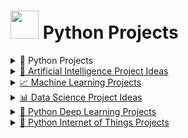 # <img src="https://upload.wikimedia.org/wikipedia/commons/c/c3/Python-logo-notext.svg" width="45" height="45" /> Python Projects

<details>
  <summary>🐍 Python Projects</summary>

  <h4>🚀 Beginner</h4>
  <ul>
    <li><a href="https://github.com/Eamateli/Python-Projects/tree/main/Beginner/Bookbot">Bookbot</a> ✔️</li>
    <li><a href="#" target="_blank">Hangman</a> ✔️</li>
    <li><a href="#" target="_blank">Rock Paper Scissors</a></li>
    <li><a href="#" target="_blank">Dice Rolling Simulator</a></li>
    <li><a href="#" target="_blank">Email Slicer</a></li>
    <li><a href="#" target="_blank">Mad Libs Generator</a></li>
    <li><a href="#" target="_blank">Message Encode Decode</a></li>
    <li><a href="#" target="_blank">Magic 8 Ball</a></li>
    <li><a href="#" target="_blank">Target Practice</a></li>
    <li><a href="#" target="_blank">Alarm Clock with GUI</a></li>
    <li><a href="#" target="_blank">Binary Search Algorithm</a></li>
    <li><a href="#" target="_blank">Desktop Notifier App</a></li>
    <li><a href="#" target="_blank">Convert Text to Speech</a></li>
    <li><a href="#" target="_blank">Clickomania</a></li>
    <li><a href="#" target="_blank">Python Battleship</a></li>
  </ul>

  <h4>⚙️ Intermediate</h4>
  <ul>
    <li><a href="#" target="_blank">YouTube Videos Downloader</a></li>
    <li><a href="#" target="_blank">Language Translator</a></li>
    <li><a href="#" target="_blank">Website Blocker</a></li>
    <li><a href="#" target="_blank">Flappy Bird</a></li>
    <li><a href="#" target="_blank">Speak the Meaning of Word</a></li>
    <li><a href="#" target="_blank">Convert Speech to Text and Text to Speech</a></li>
  </ul>

  <h4>🧠 Advanced</h4>
  <ul>
    <li><a href="#" target="_blank">Read Data From Google Sheets</a></li>
    <li><a href="#" target="_blank">Image Format Converter</a></li>
    <li><a href="#" target="_blank">File Explorer</a></li>
    <li><a href="#" target="_blank">Song Lyrics Extractor</a></li>
    <li><a href="#" target="_blank">Solar System Visualizer</a></li>
  </ul>

</details>



<details>
  <summary><a href="#">🧠 Artificial Intelligence Project Ideas</a></summary>

  <h4>🚀 Beginner</h4>
  <ul>
    <li><a href="#">Handwritten Digit Recognition</a></li>
    <li><a href="#">Spoiler Blocker Extension</a></li>
    <li><a href="#">Lane Line Detection</a></li>
    <li><a href="#">AI Spam Classifier</a></li>
    <li><a href="#">Optimal Path Finder</a></li>
    <li><a href="#">Image Classification</a></li>
    <li><a href="#">Plagiarism Analyzer</a></li>
  </ul>

  <h4>⚙️ Intermediate</h4>
  <ul>
    <li><a href="#">Pneumonia Detection from X-rays</a></li>
    <li><a href="#">AI for Chess Game</a></li>
    <li><a href="#">Fire Detection and Localization</a></li>
    <li><a href="#">Website Evaluation Using Opinion Mining</a></li>
    <li><a href="#">T-Rex Dino Bot (Reinforcement Learning)</a></li>
    <li><a href="#">Next Word Predictor</a></li>
    <li><a href="#">Chatbot using AIML</a></li>
  </ul>

  <h4>🧠 Advanced</h4>
  <ul>
    <li><a href="#">Fake Product Review Detector</a></li>
    <li><a href="#">Reinforcement Learning: Learn to Drive</a></li>
    <li><a href="#">Automatic Attendance System</a></li>
    <li><a href="#">Ecommerce Price Negotiation Chatbot</a></li>
    <li><a href="#">Snake Game AI Bot</a></li>
    <li><a href="#">Self-Driving Car Simulation</a></li>
    <li><a href="#">Music Recommendation System</a></li>
    <li><a href="#">Hand Gesture Recognition</a></li>
    <li><a href="#">Emotion Detection via Facial Expressions</a></li>
  </ul>

</details>


<details>
  <summary><a href="https://github.com/Eamateli/Python-Machine-Learning-Projects" target="_blank">📈 Machine Learning Projects</a></summary>

  <h4>🚀 Beginner</h4>
  <ul>
    <li><a href="#">Cartoonify Image</a></li>
    <li><a href="#">Iris Flowers Classification</a></li>
    <li><a href="#">Emojify – Create your own emoji</a></li>
    <li><a href="#">Loan Prediction</a></li>
    <li><a href="#">Housing Prices Predictiont</a></li>
    <li><a href="#">Language Translation</a></li>
    <li><a href="#">MNIST Digit Classificationt</a></li>
    <li><a href="#">Stock Price Prediction</a></li>
    <li><a href="#">Titanic Survival Project</a></li>
    <li><a href="#">Wine Quality Test</a></li>
    <li><a href="#">Fake News Detection</a></li>
    <li><a href="#">Text Summarization</a></li>
  </ul>

  <h4>⚙️ Intermediate</h4>
  <ul>
    <li><a href="#">Music Genre Classification</a></li>
    <li><a href="#">Bitcoin Price Predictor</a></li>
    <li><a href="#">Uber Data Analysis</a></li>
    <li><a href="#">Personality Prediction</a></li>
    <li><a href="#">Handwritten Character Recognition</a></li>
    <li><a href="#">Xbox Game Prediction</a></li>
    <li><a href="#">Credit Card Fraud Detection</a></li>
    <li><a href="#">Sign Language Recognition </a></li>
    <li><a href="#">Barbie with Brains</a></li>
    <li><a href="#">Customer Segmentation</a></li>
    <li><a href="#">Book Recommendation System</a></li>
  </ul>

  <h4>🧠 Advanced</h4>
  <ul>
    <li><a href="#">Sentiment Analysis</a></li>
    <li><a href="#">Enron Investigationt</a></li>
    <li><a href="#">Speech Emotion Recognition</a></li>
    <li><a href="#">Catching Illegal Fishing</a></li>
    <li><a href="#">Online Grocery Recommendation</a></li>
    <li><a href="#">Movie Recommendation System</a></li>
    <li><a href="#">Automatic License Number</a></li>
    <li><a href="#">Image Segmentation</a></li>
    <li><a href="#">SMS Spam Detection</a></li>
  </ul>

</details>


<details>
  <summary><a href="#">📊 Data Science Project Ideas</a></summary>

  <h4>🚀 Beginner</h4>
  <ul>
    <li><a href="#">Fake News Detection</a></li>
    <li><a href="#">Road Lane Detection</a></li>
    <li><a href="#">Sentiment Analysis of Novels</a></li>
    <li><a href="#">Parkinson’s Disease Detection</a></li>
    <li><a href="#">Color Detection in Images</a></li>
    <li><a href="#">Brain Tumor Detection</a></li>
    <li><a href="#">Leaf Disease Detection</a></li>
  </ul>

  <h4>⚙️ Intermediate</h4>
  <ul>
    <li><a href="#">Speech Emotion Recognition</a></li>
    <li><a href="#">Gender and Age Detection</a></li>
    <li><a href="#">Diabetic Retinopathy Detection</a></li>
    <li><a href="#">Uber Ride Data Analysis</a></li>
    <li><a href="#">Driver Drowsiness Detection</a></li>
    <li><a href="#">Chatbot using NLTK & Keras</a></li>
    <li><a href="#">Handwritten Digit Recognition</a></li>
  </ul>

  <h4>🧠 Advanced</h4>
  <ul>
    <li><a href="#">Image Caption Generator</a></li>
    <li><a href="#">Credit Card Fraud Detection</a></li>
    <li><a href="#">Movie Recommendation System</a></li>
    <li><a href="#">Customer Segmentation with Clustering</a></li>
    <li><a href="#">Breast Cancer Detection (IDC)</a></li>
    <li><a href="#">Traffic Sign Recognition</a></li>
  </ul>

</details>


<details>
  <summary><a href="https://github.com/Eamateli/Python-Deep-Learning-Projects" target="_blank">🧬 Python Deep Learning Projects</a></summary>

 <h4>🚀 Beginner</h4>
  <ul>
    <li><a href="#">Cats vs Dogs Classification</a></li>
    <li><a href="#">Predict Next Sequence</a></li>
    <li><a href="#">Build Your Own Neural Net from Scratch</a></li>
    <li><a href="#">Image Classification with CIFAR-10</a></li>
    <li><a href="#">Human Face Detection</a></li>
    <li><a href="#">Dog’s Breed Identification</a></li>
    <li><a href="#">Speech Emotion Recognition</a></li>
  </ul>

  <h4>⚙️ Intermediate</h4>
  <ul>
    <li><a href="#">Traffic Sign Classification</a></li>
    <li><a href="#">Automatic Music Generation</a></li>
    <li><a href="#">Breast Cancer Classification</a></li>
    <li><a href="#">Music Genre Classification</a></li>
    <li><a href="#">Text Summarizer</a></li>
    <li><a href="#">Gender Recognition Using Voice</a></li>
    <li><a href="#">Chatbot Using Deep Learning</a></li>
    <li><a href="#">Neural Style Transfer</a></li>
    <li><a href="#">Face Aging with GANs</a></li>
    <li><a href="#">Emoji Prediction from Text</a></li>
  </ul>

  <h4>🧠 Advanced</h4>
  <ul>
    <li><a href="#">Gender and Age Detection</a></li>
    <li><a href="#">Driver Drowsiness Detection</a></li>
    <li><a href="#">Human Pose Estimation</a></li>
    <li><a href="#">Human Activity Recognition with Video</a></li>
    <li><a href="#">Image Caption Generator</a></li>
    <li><a href="#">Generate Human Faces with DCGAN</a></li>
    <li><a href="#">Variational Autoencoders</a></li>
    <li><a href="#">Colorizing Black & White Images</a></li>
    <li><a href="#">Language Translator (English to French)</a></li>
  </ul>

</details>

<details>
  <summary><a href="https://github.com/Eamateli/Python-Internet-of-Things-Projects" target="_blank">📡 Python Internet of Things Projects</a></summary>

  <h4>🚀 Beginner</h4>
  <ul>
    <li><a href="#">Example 1</a></li>
    <li><a href="#">Example 2</a></li>
  </ul>

  <h4>⚙️ Intermediate</h4>
  <ul>
    <li><a href="#">Example 3</a></li>
    <li><a href="#">Example 4</a></li>
  </ul>

  <h4>🧠 Advanced</h4>
  <ul>
    <li><a href="#">Example 5</a></li>
    <li><a href="#">Example 6</a></li>
  </ul>
</details>




